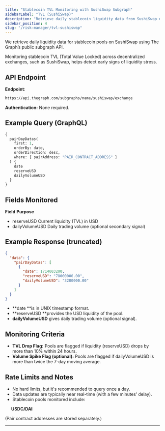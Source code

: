 ```yaml
---
title: "Stablecoin TVL Monitoring with SushiSwap Subgraph"
sidebarLabel: "TVL (SushiSwap)"
description: "Retrieve daily stablecoin liquidity data from SushiSwap using The Graph's public subgraph API."
sidebar_position: 4
slug: "/risk-manager/tvl-sushiswap"
---
```

We retrieve daily liquidity data for stablecoin pools on SushiSwap using The Graph’s public subgraph API.

Monitoring stablecoin TVL (Total Value Locked) across decentralized exchanges, such as SushiSwap, helps detect early signs of liquidity stress.

## API Endpoint

**Endpoint**:

```bash
https://api.thegraph.com/subgraphs/name/sushiswap/exchange
```

**Authentication:**
None required.

## Example Query (GraphQL)

```graphql
{
  pairDayDatas(
    first: 1,
    orderBy: date,
    orderDirection: desc,
    where: { pairAddress: "PAIR_CONTRACT_ADDRESS" }
  ) {
    date
    reserveUSD
    dailyVolumeUSD
  }
}
```

## Fields Monitored

**Field**       	                     **Purpose**

- reserveUSD	          Current liquidity (TVL) in USD
- dailyVolumeUSD   Daily trading volume (optional secondary signal)

## Example Response (truncated)

```json
{
  "data": {
    "pairDayDatas": [
      {
        "date": 1714003200,
        "reserveUSD": "78000000.00",
        "dailyVolumeUSD": "3200000.00"
      }
    ]
  }
}
```

- **date **is in UNIX timestamp format.
- **reserveUSD **provides the USD liquidity of the pool.
- **dailyVolumeUSD** gives daily trading volume (optional signal).

## Monitoring Criteria

- **TVL Drop Flag:** Pools are flagged if liquidity (reserveUSD) drops by more than 10% within 24 hours.
- **Volume Spike Flag (optional):** Pools are flagged if dailyVolumeUSD is more than twice the 7-day moving average.

## Rate Limits and Notes

- No hard limits, but it's recommended to query once a day.
- Data updates are typically near real-time (with a few minutes' delay).
- Stablecoin pools monitored include:

     **USDC/DAI**     

(Pair contract addresses are stored separately.)

---